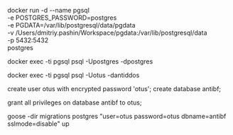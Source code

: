 docker run -d --name pgsql \
-e POSTGRES_PASSWORD=postgres \
-e PGDATA=/var/lib/postgresql/data/pgdata \
-v /Users/dmitriy.pashin/Workspace/pgdata:/var/lib/postgresql/data \
-p 5432:5432 \
postgres



docker exec -ti pgsql psql -Upostgres -dpostgres

docker exec -ti pgsql psql -Uotus -dantiddos

create user otus with encrypted password 'otus';
create database antibf;

grant all privileges on database antibf to otus;



goose -dir migrations postgres "user=otus password=otus dbname=antibf sslmode=disable" up